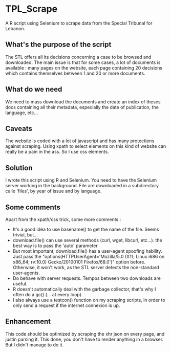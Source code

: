 # TPL_Scrape
A R script using Selenium to scrape data from the Special Tribunal for Lebanon.

## What's the purpose of the script

The STL offers all its decisions concerning a case to be browsed and downloaded.
The main issue is that for some cases, a lot of documents is available : many pages on the website, each page containing 20 decisions which contains themselves between 1 and 20 or more documents.

## What do we need

We need to mass download the documents and create an index of theses docs containing all their metadata, especially the date of publication, the language, etc...

## Caveats

The website is coded with a lot of javascript and has many protections against scraping.
Using xpath to select elements on this kind of website can really be a pain in the ass. So I use css elements. 

## Solution 

I wrote this script using R and Selenium.
You need to have the Selenium server working in the background.
File are downloaded in a subdirectory calle 'files', by year of issue and by language.

## Some comments

Apart from the xpath/css trick, some more comments : 

- It's a good idea to use basename() to get the name of the file. Seems trivial, but...
- download.file() can use several methods (curl, wget, libcurl, etc...). the best way is to pass the 'auto' parameter
- But most important, download.file() has a user-agent spoofing hability. 
Just pass the "options(HTTPUserAgent='Mozilla/5.0 (X11; Linux i686 on x86_64; rv:10.0) Gecko/20100101 Firefox/68.0')" option before. Otherwise, it won't work, as the STL server detects the non-standard user-agents.
- Do behave with server requests. Tempos between two downloads are useful.
- R doesn't automatically deal with the garbage collector, that's why I often do a gc() (... at every loop).
- I also always use a testcon() function on my scraping scripts, in order to only send a request if the internet connexion is up.

## Enhancement

This code should be optimized by scraping the xhr json on every page, and justin parsing it.
This done, you don't have to render anything in a browser. 
But I didn't manage to do it.




